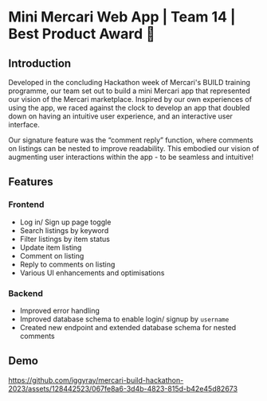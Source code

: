 # Mini Mercari Web App | Team 14 | Best Product Award 👑

## Introduction

Developed in the concluding Hackathon week of Mercari's BUILD training programme, our team set out to build a mini Mercari app that represented our vision of the Mercari marketplace. Inspired by our own experiences of using the app, we raced against the clock to develop an app that doubled down on having an intuitive user experience, and an interactive user interface.

Our signature feature was the “comment reply” function, where comments on listings can be nested to improve readability. This embodied our vision of augmenting user interactions within the app - to be seamless and intuitive! 

## Features

### Frontend

- Log in/ Sign up page toggle
- Search listings by keyword
- Filter listings by item status
- Update item listing
- Comment on listing
- Reply to comments on listing
- Various UI enhancements and optimisations

### Backend

- Improved error handling
- Improved database schema to enable login/ signup by `username`
- Created new endpoint and extended database schema for nested comments

## Demo

https://github.com/iggyray/mercari-build-hackathon-2023/assets/128442523/067fe8a6-3d4b-4823-815d-b42e45d82673

